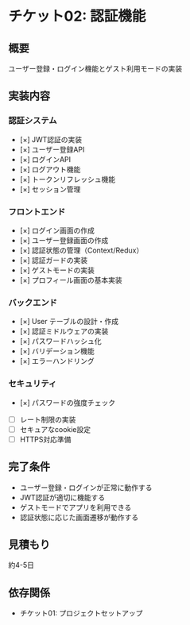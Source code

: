 # チケット02: 認証機能

## 概要
ユーザー登録・ログイン機能とゲスト利用モードの実装

## 実装内容

### 認証システム
- [×] JWT認証の実装
- [×] ユーザー登録API
- [×] ログインAPI
- [×] ログアウト機能
- [×] トークンリフレッシュ機能
- [×] セッション管理

### フロントエンド
- [×] ログイン画面の作成
- [×] ユーザー登録画面の作成
- [×] 認証状態の管理（Context/Redux）
- [×] 認証ガードの実装
- [×] ゲストモードの実装
- [×] プロフィール画面の基本実装

### バックエンド
- [×] User テーブルの設計・作成
- [×] 認証ミドルウェアの実装
- [×] パスワードハッシュ化
- [×] バリデーション機能
- [×] エラーハンドリング

### セキュリティ
- [×] パスワードの強度チェック
- [ ] レート制限の実装
- [ ] セキュアなcookie設定
- [ ] HTTPS対応準備

## 完了条件
- ユーザー登録・ログインが正常に動作する
- JWT認証が適切に機能する
- ゲストモードでアプリを利用できる
- 認証状態に応じた画面遷移が動作する

## 見積もり
約4-5日

## 依存関係
- チケット01: プロジェクトセットアップ